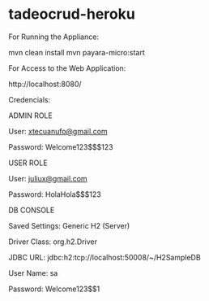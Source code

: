 # tadeocrud-heroku


For Running the Appliance:

mvn clean install
mvn payara-micro:start


For Access to the Web Application:

http://localhost:8080/

Credencials:

ADMIN ROLE

User: xtecuanufo@gmail.com 

Password: Welcome123$$$123

USER ROLE

User: juliux@gmail.com

Password: HolaHola$$$123


DB CONSOLE

Saved Settings: Generic H2 (Server)

Driver Class: org.h2.Driver

JDBC URL: jdbc:h2:tcp://localhost:50008/~/H2SampleDB

User Name: sa

Password: Welcome123$$1





